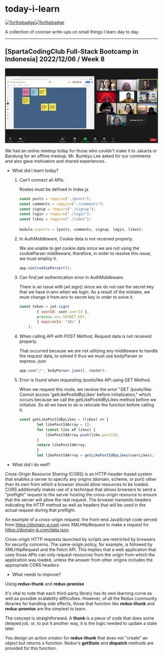 # today-i-learn

[![forthebadge](https://forthebadge.com/images/badges/built-with-love.svg)](https://wajahatkarim.com)[![forthebadge](https://forthebadge.com/images/badges/makes-people-smile.svg)](https://wajahatkarim.com)

A collection of concise write-ups on small things I learn day to day.

---

## [SpartaCodingClub Full-Stack Bootcamp in Indonesia] 2022/12/06 / Week 8

![image](/images/37.png)

We had an online meetup today for those who couldn't make it to Jakarta or Bandung for an offline meetup. Mr. Bumkyu Lee asked for our comments and also gave motivation and shared experiences.

- What did I learn today?

  1. Can’t connect all APIs.

        Routes must be defined in index.js.

        ```js
        const posts = require("./posts");
        const comments = require("./comments");
        const signup = require("./signup");
        const login = require("./login");
        const likes = require("./likes");

        module.exports = [posts, comments, signup, login, likes];
        ```

  2. In AuthMiddleware, Cookie data is not received properly.

        We are unable to get cookie data since we are not using the cookieParser middleware; therefore, in order to resolve this issue, we must employ it.

        ```js
        app.use(cookieParser());
        ```

  3. Can find jwt authentication error in AuthMiddleware.
  
        There is an issue with jwt.sign() since we do not use the secret key that we have in.env when we login. As a result of the mistake, we must change it from.env to secret key in order to solve it.

        ```js
        const token = jwt.sign(
                { userId: user.userId },
                process.env.SECRET_KEY,
                { expiresIn: "10s" }
            );
        ```

  4. When calling API with POST Method, Request data is not received properly.
  
        That occurred because we are not utilizing any middleware to handle the request data, to solved it thus we must use bodyParser or express. json

        ```js
        app.use("/", bodyParser.json(), router);
        ```

  5. Error is found when requesting /posts/like API using GET Method.

        When we request this route, we receive the error "GET /posts/like: Cannot access 'getLikePostIdByLikes' before initialization," which occurs because we call the getLikePostIdByLikes method before we initialize.
        So all we have to do is relocate the function before calling it.

        ```js
        const getLikePostIdByLikes = (likes) => {
                let likePostIdArray = [];
                for (const like of likes) {
                    likePostIdArray.push(like.postId);
                }
                return likePostIdArray;
                }
                let likePostIdArray = getLikePostIdByLikes(userLikes);
        ```

- What did I do well?

Cross-Origin Resource Sharing (CORS) is an HTTP-header-based system that enables a server to specify any origins (domain, scheme, or port) other than its own from which a browser should allow resources to be loaded. CORS additionally makes use of a technique that allows browsers to send a "preflight" request to the server hosting the cross-origin resource to ensure that the server will allow the real request. The browser transmits headers indicating the HTTP method as well as headers that will be used in the actual request during that preflight.

An example of a cross-origin request: the front-end JavaScript code served from <https://domain-a.com> uses XMLHttpRequest to make a request for <https://domain-b.com/data.json>.

Cross-origin HTTP requests launched by scripts are restricted by browsers for security concerns. The same-origin policy, for example, is followed by XMLHttpRequest and the Fetch API. This implies that a web application that uses those APIs can only request resources from the origin from which the application was loaded, unless the answer from other origins includes the appropriate CORS headers.

- What needs to improve?

Using **redux-thunk** and **redux-promise**

It's vital to note that each third-party library has its own learning curve as well as possible scalability difficulties. However, of all the Redux community libraries for handling side effects, those that function like **redux-thunk** and **redux-promise** are the simplest to learn.

The concept is straightforward. A **thunk** is a piece of code that does some delayed job, or, to put it another way, it is the logic needed to update a state later.

You design an action creator for **redux-thunk** that does not "create" an object but returns a function. Redux's **getState** and **dispatch** methods are provided for this function.
